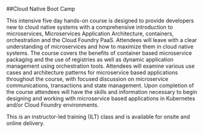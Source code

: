 ##Cloud Native Boot Camp

This intensive five day hands-on course is designed to provide developers new to cloud native systems with a comprehensive introduction to microservices, Microservices Application Architecture, containers, orchestration and the Cloud Foundry PaaS. Attendees will leave with a clear understanding of microservices and how to maximize them in cloud native systems. The course covers the benefits of container based microservice packaging and the use of registries as well as dynamic application management using orchestration tools. Attendees will examine various use cases and architecture patterns for microservice based applications throughout the course, with focused discussion on microservice communications, transactions and state management. Upon completion of the course attendees will have the skills and information necessary to begin designing and working with microservice based applications in Kubernetes and/or Cloud Foundry environments.

This is an instructor-led training (ILT) class and is available for onsite and online delivery.
